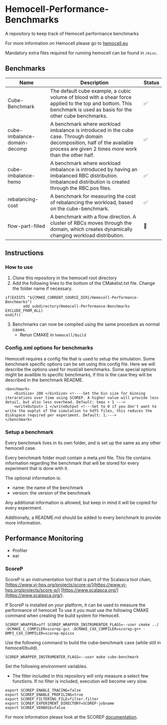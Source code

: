 # Hemocell-Performance-Benchmarks
A repository to keep track of Hemocell performance benchmarks

For more information on Hemocell please go to [hemocell.eu](https://hemocell.eu/)

Mandatory extra files required for running hemocell can be found in `/misc`.

## Benchmarks
| Name                         	| Description                                                                                                                                                                       	| Status             	|
|------------------------------	|-----------------------------------------------------------------------------------------------------------------------------------------------------------------------------------	|--------------------	|
| Cube-Benchmark               	| The default cube example, a cubic volume of blood with a shear force applied to the top and bottom. This benchmark is used as basis for the other cube benchmarks.                	| :white_check_mark: 	|
| cube-imbalance-domain-decomp 	| A benchmark where workload imbalance is introduced in the cube case. Through domain decomposition, half of the available process are given 2 times more work than the other half. 	| :white_check_mark: 	|
| cube-imbalance-hemo          	| A benchmark where workload imbalance is introduced by having an imbalanced RBC distribution. Imbalanced distribution is created through the RBC.pos files.                        	| :white_check_mark: 	|
| rebalancing-cost             	| A benchmark for measuring the cost of rebalancing the workload, based on the cube-benchmark.                                                                                       	| :white_check_mark: 	|
| flow-part-filled             	| A benchmark with a flow direction. A cluster of RBCs moves through the domain, which creates dynamically changing workload distribution.                                          	| :red_circle:       	|

## Instructions

### How to use
1. Clone this repository in the hemocell root directory
2. Add the following lines to the bottom of the CMakelist.txt file. Change the folder name if necessary.
  ```
  if(EXISTS "${CMAKE_CURRENT_SOURCE_DIR}/Hemocell-Performance-Benchmarks")
          add_subdirectory(Hemocell-Performance-Benchmarks EXCLUDE_FROM_ALL)
  endif()
  ```
3. Benchmarks can now be compiled using the same procedure as normal cases.
    - Rerun CMAKE in `hemocell/build`
  
### Config.xml options for benchmarks
Hemocell requires a config file that is used to setup the simulation. Some benchmark specific options can be set using this config file. 
Here we will describe the options used for most/all benchmarks. Some special options might be availible to specific benchmarks, if this is the case they will be described in the benchmark README.

```
<benchmark>
    <binSize> 200 </binSize> <!----Set the bin size for binning iterarations over time using SCOREP. A higher value will provide less detail, but also less overhead. Default: tmax + 1 --->
    <writeOutput> 1 </writeOutput <!---Set to 0 if you don't want to write the ouptut of the simulation to hdf5 files, this reduces the diskspace required per experiment. Default: 1.--->
</benchmark>
```


### Setup a benchmark
Every benchmark lives in its own folder, and is set up the same as any other hemocell case.

Every benchmark folder must contain a meta.yml file. This file contains information regarding the benchmark that will be stored for every experiment that is done with it.

The optional information is:
- name: the name of the benchmark
- version: the version of the benchmark

Any additional information is allowed, but keep in mind it will be copied for every experiment.

Additionally, a README.md should be added to every benchmark to provide more information.

## Performance Monitoring
- Profiler
- ear

### ScoreP
ScoreP is an instrumentation tool that is part of the Scalasca tool chain, [https://www.vi-hps.org/projects/score-p/](https://www.vi-hps.org/projects/score-p/) [https://www.scalasca.org/](https://www.scalasca.org/).

If ScoreP is installed on your platform, it can be used to measure the performance of hemocell
To use it you must use the following CMAKE command when creating the build system for Hemocell.
```
SCOREP_WRAPPER=off SCOREP_WRAPPER_INSTRUMENTER_FLAGS=--user cmake ../ -DCMAKE_C_COMPILER=scorep-gcc -DCMAKE_CXX_COMPILER=scorep-g++ -DMPI_CXX_COMPILER=scorep-mpicxx
```

Use the following command to build the cube-benchmark case (while still in hemocell/build).
```
SCOREP_WRAPPER_INSTRUMENTER_FLAGS=--user make cube-benchmark
```

Set the following environment variables.
- The filter included in this repository will only measure a select few functions. If no filter is included, execution will become very slow.
```
export SCOREP_ENABLE_TRACING=false
export SCOREP_ENABLE_PROFILING=true
export SCOREP_FILTERING_FILE=filter.filter
export SCOREP_EXPERIMENT_DIRECTORY=SCOREP-jobname
export SCOREP_VERBOSE=false
```

For more information please look at the SCOREP [documentation](https://www.vi-hps.org/projects/score-p/).

